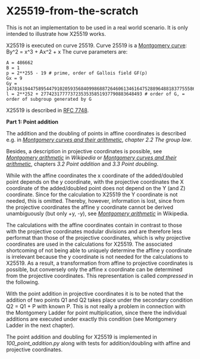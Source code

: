 # X25519-from-the-scratch

This is not an implementation to be used in a real world scenario. It is only intended to illustrate how X25519 works.

X25519 is executed on curve 25519. Curve 25519 is a [Montgomery curve][i_1]: By^2 = x^3 + Ax^2 + x The curve parameters are: 

```
A = 486662 
B = 1
p = 2**255 - 19 # prime, order of Gallois field GF(p)
Gx = 9
Gy = 14781619447589544791020593568409986887264606134616475288964881837755586237401
l = 2**252 + 27742317777372353535851937790883648493 # order of G, = order of subgroup generated by G 
```

X25519 is described in [RFC 7748][i_2].

**Part 1: Point addition**

The addition and the doubling of points in affine coordinates is described e.g. in [*Montgomery curves and their arithmetic*][1_1], *chapter 2.2 The group law*.

Besides, a description in projective coordinates is possible, see [*Montgomery arithmetic*][1_2] in *Wikipedia* or [*Montgomery curves and their arithmetic*][1_1], chapters *3.2 Point addition* and *3.3 Point doubling*. 

While with the affine coordinates the x coordinate of the added/doubled point depends on the y coordinate, with the projective coordinates the X coordinate of the added/doubled point does not depend on the Y (and Z) coordinate. Since for the calculation to X25519 the Y coordinate is not needed, this is omitted. Thereby, however, information is lost, since from the projective coordinates the affine y coordinate cannot be derived unambiguously (but only +y, -y), see [*Montgomery arithmetic*][1_2] in Wikipedia.

The calculations with the affine coordinates contain in contrast to those with the projective coordinates modular divisions and are therefore less performat than those of the projective coordinates, which is why projective coordinates are used in the calculations for X25519. The associated shortcoming of not being able to uniquely determine the affine y coordinate is irrelevant because the y coordinate is not needed for the calculations to X25519. 
As a result, a transformation from affine to projective coordinates is possible, but conversely only the affine x coordinate can be determined from the projective coordinates. This representation is called *compressed* in the following.

With the point addition in projective coordinates it is to be noted that the addition of two points Q1 and Q2 takes place under the secondary condition Q2 = Q1 + P with known P. This is not really a problem in connection with the Montgomery Ladder for point multiplication, since there the individual additions are executed under exactly this condition (see Montgomery Ladder in the next chapter).

The point addition and doubling for X25519 is implemented in *100_point_addition.py* along with tests for addition/doubling with affine and projective coordinates.

[i_1]: https://en.wikipedia.org/wiki/Montgomery_curve
[i_2]: https://datatracker.ietf.org/doc/html/rfc7748

[1_1]: https://inria.hal.science/hal-01483768/document
[1_2]: https://en.wikipedia.org/wiki/Montgomery_curve#Montgomery_arithmetic


